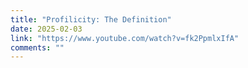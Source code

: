```yaml
---
title: "Profilicity: The Definition"
date: 2025-02-03
link: "https://www.youtube.com/watch?v=fk2PpmlxIfA"
comments: ""
---
```


